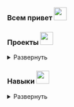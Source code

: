 ### Всем привет <img src="https://github.com/goforbg/telegram-emoji-gifs/blob/master/wave.gif?raw=true" width="30">
<!---
<div align="center">
<img src="https://github.com/Anmol-Baranwal/Cool-GIFs-For-GitHub/assets/74038190/7d484dc9-68a9-4ee6-a767-aea59035c12d" width="500">
<br><br>
</div>

<img src="https://www.animatedimages.org/data/media/562/animated-line-image-0184.gif" width="1920" />
-->

<!--- ------------------------------------------------------------------------------------------------- -->
<!--- -- Projects Section ----------------------------------------------------------------------------- -->
<!--- ------------------------------------------------------------------------------------------------- -->


### Проекты <img src="https://github.com/goforbg/telegram-emoji-gifs/blob/master/spider-crawl-folder.gif?raw=true" width="30"> 

<details>
  <summary>Развернуть</summary>
<br>

| Проекты | Развернутая Ссылка | Репозиторий | Технологический Стек и инструменты |
|:---------|:-------------:|:----------:|:-------------------|
| 1. Приложение Яндекс Маршруты | [вид, веб-сайт](https://qa-routes.praktikum-services.ru/) | [вид](https://github.com/Versaria/Yandeks-Marshruty/) | `MindMap` `Тест-анализ` `Тест-дизайн` `Чек-листы` `Тест-кейсы` `Баг-репорты` | 
| 2. Приложение Яндекс Маршруты | [вид, сервер](https://514ccc39-4a8e-494e-a039-39d6fe495cef.serverhub.praktikum-services.ru) | [вид](https://) | `DevTools` `Charles Proxy` `Figma` `YouTrack` | 
| 3. Приложение Яндекс Метро | [вид, сборка](https://code.s3.yandex.net/qa/files/yandexmetro-android-v3.6.apk) | [вид](https://) | `Android Studio` `Сharles` `Figma` `YouTrack` | 
| 4. Приложение Яндекс Прилавок | [вид, сервер](https://f6c2e99a-3fc1-4f28-9cc1-2f8e73557ce2.serverhub.praktikum-services.ru") | [вид](https://) | `REST` `HTTP` `JSON` `Postman` `cURL` `SOAP` `XML` `XSD` `SOAP` `WSDL` `Black` `White` `Gray Box` | 
| 5. Приложение Яндекс Самокат | [вид](https://) | [вид](https://) | `-` | 

</details>

<!--- ------------------------------------------------------------------------------------------------- -->
<!--- -- Skills Section ------------------------------------------------------------------------------- -->
<!--- ------------------------------------------------------------------------------------------------- -->

### Навыки <img src="https://user-images.githubusercontent.com/74038190/206662607-d9e7591e-bbf9-42f9-9386-29efc927bc16.gif" width="30">
<details>
  <summary>Развернуть</summary> 
<br>

| Категория        | Навыки        |
|-----------------|---------------|
| Фреймворки | `Selenide` `JUnit` `Jenkins` `Selenium WebDriver` `Pytest` `Pytest` `PyCharm` |
| Языки | `Java` `Python` |
| Стиль и Фреймворки | `HTML` `CSS` `JSON` `XML` `XSD` |
| База данных | `SQL` |
| Услуги и инструменты | `GitHub` `Git` |
| Управления проектами | `Test IT` `YouTrack` `Яндекс Трекер` |
| IDE и окружающая среда | `Android Studio` `IntelliJ IDEA` `REST Assured` `Maven` `Selenium WebDriver` |
| Инструменты отладки | `Charles Proxy` `DevTools` |
| API - интерфейсы | `Postman` `Charles Proxy` `apiDoc` `Swagger` `XPath` |
| Инструменты проектирования | `Figma` `MindMap` |
| Обучение | - |

</details>
<!---
<details>
  <summary>Развернуть</summary>
 <br>
</details> 
-->


<!--
# Projects <img src="https://user-images.githubusercontent.com/74038190/221857969-f37e1717-1470-4fe4-abb5-88b334cf64ea.png" alt="icon of todo list" width="40" />

**Versaria/Versaria** is a ✨ _special_ ✨ repository because its `README.md` (this file) appears on your GitHub profile.

Here are some ideas to get you started:

- 🔭 I’m currently working on ...
- 🌱 I’m currently learning ...
- 👯 I’m looking to collaborate on ...
- 🤔 I’m looking for help with ...
- 💬 Ask me about ...
- 📫 How to reach me: ...
- 😄 Pronouns: ...
- ⚡ Fun fact: ...
-->
